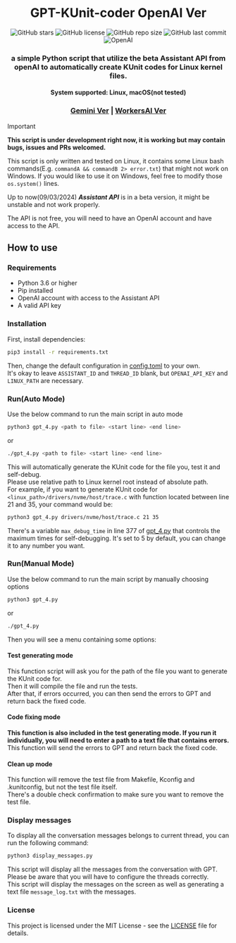 <h1 align="center">GPT-KUnit-coder OpenAI Ver</h1>
<p align="center">
    <a href="https://github.com/sahuidhsu/GPT-KUnit-coder/stargazers" style="text-decoration:none" >
        <img src="https://img.shields.io/github/stars/sahuidhsu/GPT-KUnit-coder.svg" alt="GitHub stars"/>
    </a>
    <a href="https://github.com/sahuidhsu/GPT-KUnit-coder/blob/main/LICENSE" style="text-decoration:none" >
        <img src="https://img.shields.io/github/license/sahuidhsu/GPT-KUnit-coder" alt="GitHub license"/>
    </a>
    <img src="https://img.shields.io/github/repo-size/sahuidhsu/GPT-KUnit-coder" alt="GitHub repo size"/>
    <img src="https://img.shields.io/github/last-commit/sahuidhsu/GPT-KUnit-coder" alt="GitHub last commit"/>
    <br>
    <a href="https://platform.openai.com/docs/api-reference/introduction" style="text-decoration:none" >
        <img src="https://img.shields.io/badge/OpenAI-API-00A000?style=for-the-badge&logo=openai" alt="OpenAI"/>
    </a>
</p>
<h3 align="center">a simple Python script that utilize the beta Assistant API from openAI to 
automatically create KUnit codes for Linux kernel files.</h3>
<h4 align="center">System supported: Linux, macOS(not tested) </h4>
<h3 align="center"><a href="README_GEMINI.md">Gemini Ver</a> | <a href="README_WORKERS.md">WorkersAI Ver</a></h3>

> [!IMPORTANT]
> **This script is under development right now, it is working but may contain bugs, issues and PRs welcomed.**
> 
> This script is only written and tested on Linux, it contains some Linux 
bash commands(E.g. ```commandA && commandB 2> error.txt```) that might not work on Windows. If you would like to use it
on Windows, feel free to modify those ```os.system()``` lines.
> 
> Up to now(09/03/2024) ***Assistant API*** is in a beta version, it might be unstable and not work properly.
> 
> The API is not free, you will need to have an OpenAI account and have access to the API.

## How to use
### Requirements
- Python 3.6 or higher
- Pip installed
- OpenAI account with access to the Assistant API
- A valid API key
### Installation
First, install dependencies:
```bash
pip3 install -r requirements.txt
```
Then, change the default configuration in [config.toml](config.toml) to your own. \
It's okay to leave `ASSISTANT_ID` and `THREAD_ID` blank, but `OPENAI_API_KEY` and `LINUX_PATH` are necessary.

### Run(Auto Mode)
Use the below command to run the main script in auto mode
```bash
python3 gpt_4.py <path to file> <start line> <end line>
```
or
```bash
./gpt_4.py <path to file> <start line> <end line>
```
This will automatically generate the KUnit code for the file you,
test it and self-debug. \
Please use relative path to Linux kernel root instead of absolute path. \
For example, if you want to generate KUnit code for `<linux_path>/drivers/nvme/host/trace.c` with function located 
between line 21 and 35, your command would be:
```bash
python3 gpt_4.py drivers/nvme/host/trace.c 21 35
```
There's a variable `max_debug_time` in line 377 of [gpt_4.py](gpt_4.py) that controls 
the maximum times for self-debugging. It's set to 5 by default, you can change it to any number you want.

### Run(Manual Mode)
Use the below command to run the main script by manually choosing options
```bash
python3 gpt_4.py
```
or
```bash
./gpt_4.py
```
Then you will see a menu containing some options:
#### Test generating mode
This function script will ask you for the path of the file you want to generate the KUnit code for. \
Then it will compile the file and run the tests. \
After that, if errors occurred, you can then send the errors to GPT and return back the fixed code.
#### Code fixing mode
**This function is also included in the test generating mode. If you run it individually,
you will need to enter a path to a text file that contains errors.** \
This function will send the errors to GPT and return back the fixed code.
#### Clean up mode
This function will remove the test file from Makefile, Kconfig and .kunitconfig, but not the test file itself. \
There's a double check confirmation to make sure you want to remove the test file.

### Display messages
To display all the conversation messages belongs to current thread, you can run the following command:
```bash
python3 display_messages.py
```
This script will display all the messages from the conversation with GPT. \
Please be aware that you will have to configure the threads correctly. \
This script will display the messages on the screen as well as generating a text file `message_log.txt` with the messages.

### License
This project is licensed under the MIT License - see the [LICENSE](LICENSE) file for details.
